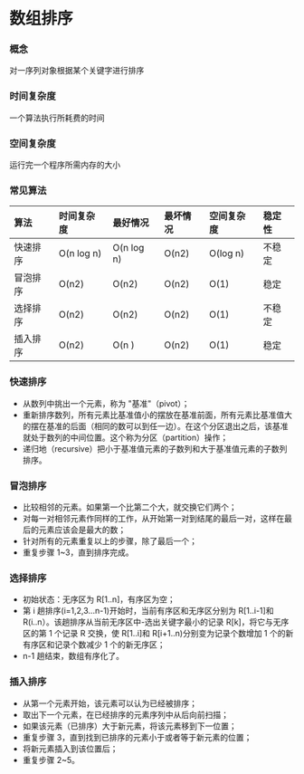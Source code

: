# 数组排序

### 概念

对一序列对象根据某个关键字进行排序

### 时间复杂度

一个算法执行所耗费的时间

### 空间复杂度

运行完一个程序所需内存的大小

### 常见算法

| 算法     | 时间复杂度 | 最好情况   | 最坏情况 | 空间复杂度 | 稳定性 |
| :------- | :--------- | :--------- | :------- | :--------- | :----- |
| 快速排序 | O(n log n) | O(n log n) | O(n2)    | O(log n)   | 不稳定 |
| 冒泡排序 | O(n2)      | O(n2)      | O(n2)    | O(1)       | 稳定   |
| 选择排序 | O(n2)      | O(n2)      | O(n2)    | O(1)       | 不稳定 |
| 插入排序 | O(n2)      | O(n )      | O(n2)    | O(1)       | 稳定   |

### 快速排序

-   从数列中挑出一个元素，称为 "基准"（pivot）；
-   重新排序数列，所有元素比基准值小的摆放在基准前面，所有元素比基准值大的摆在基准的后面（相同的数可以到任一边）。在这个分区退出之后，该基准就处于数列的中间位置。这个称为分区（partition）操作；
-   递归地（recursive）把小于基准值元素的子数列和大于基准值元素的子数列排序。

### 冒泡排序

-   比较相邻的元素。如果第一个比第二个大，就交换它们两个；
-   对每一对相邻元素作同样的工作，从开始第一对到结尾的最后一对，这样在最后的元素应该会是最大的数；
-   针对所有的元素重复以上的步骤，除了最后一个；
-   重复步骤 1~3，直到排序完成。

### 选择排序

-   初始状态：无序区为 R[1..n]，有序区为空；
-   第 i 趟排序(i=1,2,3...n-1)开始时，当前有序区和无序区分别为 R[1..i-1]和 R(i..n）。该趟排序从当前无序区中-选出关键字最小的记录 R[k]，将它与无序区的第 1 个记录 R 交换，使 R[1..i]和 R[i+1..n)分别变为记录个数增加 1 个的新有序区和记录个数减少 1 个的新无序区；
-   n-1 趟结束，数组有序化了。

### 插入排序

-   从第一个元素开始，该元素可以认为已经被排序；
-   取出下一个元素，在已经排序的元素序列中从后向前扫描；
-   如果该元素（已排序）大于新元素，将该元素移到下一位置；
-   重复步骤 3，直到找到已排序的元素小于或者等于新元素的位置；
-   将新元素插入到该位置后；
-   重复步骤 2~5。
